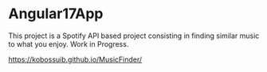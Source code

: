# Angular17App

This project is a Spotify API based project consisting in finding similar music to what you enjoy.
Work in Progress.

https://kobossuib.github.io/MusicFinder/
